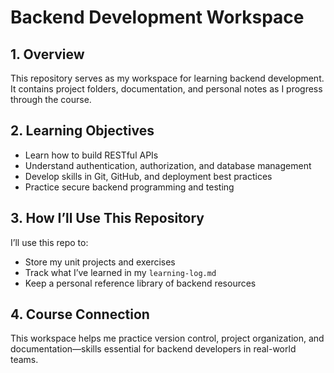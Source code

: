 # Backend Development Workspace

## 1. Overview
This repository serves as my workspace for learning backend development. It contains project folders, documentation, and personal notes as I progress through the course.

## 2. Learning Objectives
- Learn how to build RESTful APIs
- Understand authentication, authorization, and database management
- Develop skills in Git, GitHub, and deployment best practices
- Practice secure backend programming and testing

## 3. How I’ll Use This Repository
I’ll use this repo to:
- Store my unit projects and exercises
- Track what I’ve learned in my `learning-log.md`
- Keep a personal reference library of backend resources

## 4. Course Connection
This workspace helps me practice version control, project organization, and documentation—skills essential for backend developers in real-world teams.

